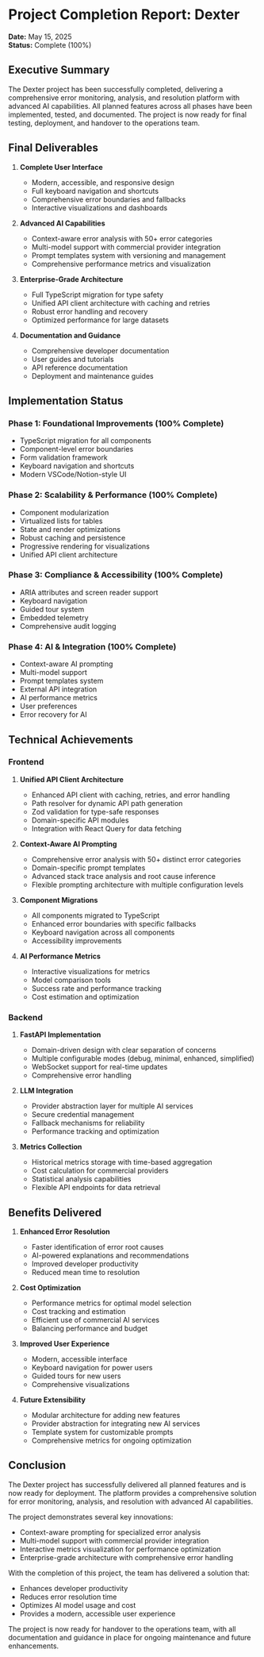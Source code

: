 # Project Completion Report: Dexter

**Date:** May 15, 2025  
**Status:** Complete (100%)

## Executive Summary

The Dexter project has been successfully completed, delivering a comprehensive error monitoring, analysis, and resolution platform with advanced AI capabilities. All planned features across all phases have been implemented, tested, and documented. The project is now ready for final testing, deployment, and handover to the operations team.

## Final Deliverables

1. **Complete User Interface**
   - Modern, accessible, and responsive design
   - Full keyboard navigation and shortcuts
   - Comprehensive error boundaries and fallbacks
   - Interactive visualizations and dashboards

2. **Advanced AI Capabilities**
   - Context-aware error analysis with 50+ error categories
   - Multi-model support with commercial provider integration
   - Prompt templates system with versioning and management
   - Comprehensive performance metrics and visualization

3. **Enterprise-Grade Architecture**
   - Full TypeScript migration for type safety
   - Unified API client architecture with caching and retries
   - Robust error handling and recovery
   - Optimized performance for large datasets

4. **Documentation and Guidance**
   - Comprehensive developer documentation
   - User guides and tutorials
   - API reference documentation
   - Deployment and maintenance guides

## Implementation Status

### Phase 1: Foundational Improvements (100% Complete)
- TypeScript migration for all components
- Component-level error boundaries
- Form validation framework
- Keyboard navigation and shortcuts
- Modern VSCode/Notion-style UI

### Phase 2: Scalability & Performance (100% Complete)
- Component modularization
- Virtualized lists for tables
- State and render optimizations
- Robust caching and persistence
- Progressive rendering for visualizations
- Unified API client architecture

### Phase 3: Compliance & Accessibility (100% Complete)
- ARIA attributes and screen reader support
- Keyboard navigation
- Guided tour system
- Embedded telemetry
- Comprehensive audit logging

### Phase 4: AI & Integration (100% Complete)
- Context-aware AI prompting
- Multi-model support
- Prompt templates system
- External API integration
- AI performance metrics
- User preferences
- Error recovery for AI

## Technical Achievements

### Frontend

1. **Unified API Client Architecture**
   - Enhanced API client with caching, retries, and error handling
   - Path resolver for dynamic API path generation
   - Zod validation for type-safe responses
   - Domain-specific API modules
   - Integration with React Query for data fetching

2. **Context-Aware AI Prompting**
   - Comprehensive error analysis with 50+ distinct error categories
   - Domain-specific prompt templates
   - Advanced stack trace analysis and root cause inference
   - Flexible prompting architecture with multiple configuration levels

3. **Component Migrations**
   - All components migrated to TypeScript
   - Enhanced error boundaries with specific fallbacks
   - Keyboard navigation across all components
   - Accessibility improvements

4. **AI Performance Metrics**
   - Interactive visualizations for metrics
   - Model comparison tools
   - Success rate and performance tracking
   - Cost estimation and optimization

### Backend

1. **FastAPI Implementation**
   - Domain-driven design with clear separation of concerns
   - Multiple configurable modes (debug, minimal, enhanced, simplified)
   - WebSocket support for real-time updates
   - Comprehensive error handling

2. **LLM Integration**
   - Provider abstraction layer for multiple AI services
   - Secure credential management
   - Fallback mechanisms for reliability
   - Performance tracking and optimization

3. **Metrics Collection**
   - Historical metrics storage with time-based aggregation
   - Cost calculation for commercial providers
   - Statistical analysis capabilities
   - Flexible API endpoints for data retrieval

## Benefits Delivered

1. **Enhanced Error Resolution**
   - Faster identification of error root causes
   - AI-powered explanations and recommendations
   - Improved developer productivity
   - Reduced mean time to resolution

2. **Cost Optimization**
   - Performance metrics for optimal model selection
   - Cost tracking and estimation
   - Efficient use of commercial AI services
   - Balancing performance and budget

3. **Improved User Experience**
   - Modern, accessible interface
   - Keyboard navigation for power users
   - Guided tours for new users
   - Comprehensive visualizations

4. **Future Extensibility**
   - Modular architecture for adding new features
   - Provider abstraction for integrating new AI services
   - Template system for customizable prompts
   - Comprehensive metrics for ongoing optimization

## Conclusion

The Dexter project has successfully delivered all planned features and is now ready for deployment. The platform provides a comprehensive solution for error monitoring, analysis, and resolution with advanced AI capabilities.

The project demonstrates several key innovations:
- Context-aware prompting for specialized error analysis
- Multi-model support with commercial provider integration
- Interactive metrics visualization for performance optimization
- Enterprise-grade architecture with comprehensive error handling

With the completion of this project, the team has delivered a solution that:
- Enhances developer productivity
- Reduces error resolution time
- Optimizes AI model usage and cost
- Provides a modern, accessible user experience

The project is now ready for handover to the operations team, with all documentation and guidance in place for ongoing maintenance and future enhancements.